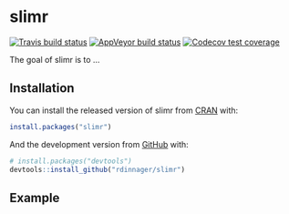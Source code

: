 
<!-- README.md is generated from README.Rmd. Please edit that file -->

# slimr

<!-- badges: start -->

[![Travis build
status](https://travis-ci.org/rdinnager/slimr.svg?branch=master)](https://travis-ci.org/rdinnager/slimr)
[![AppVeyor build
status](https://ci.appveyor.com/api/projects/status/github/rdinnager/slimr?branch=master&svg=true)](https://ci.appveyor.com/project/rdinnager/slimr)
[![Codecov test
coverage](https://codecov.io/gh/rdinnager/slimr/branch/master/graph/badge.svg)](https://codecov.io/gh/rdinnager/slimr?branch=master)
<!-- badges: end -->

The goal of slimr is to …

## Installation

You can install the released version of slimr from
[CRAN](https://CRAN.R-project.org) with:

``` r
install.packages("slimr")
```

And the development version from [GitHub](https://github.com/) with:

``` r
# install.packages("devtools")
devtools::install_github("rdinnager/slimr")
```

## Example
